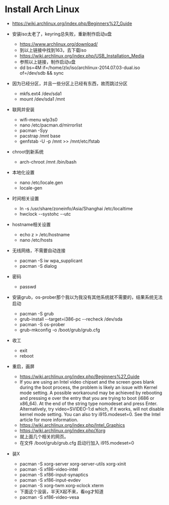 Install Arch Linux
==================

* https://wiki.archlinux.org/index.php/Beginners%27_Guide

* 安装iso太老了，keyring总失败，重新制作启动u盘
  - https://www.archlinux.org/download/
  - 到以上链接中找到163，去下载iso
  - https://wiki.archlinux.org/index.php/USB_Installation_Media
  - 参照以上链接，制作启动u盘
  - dd bs=4M if=/home/zlx/iso/archlinux-2014.07.03-dual.iso of=/dev/sdb && sync

* 因为已经分区，并且一些分区上已经有东西，故而跳过分区
  - mkfs.ext4 /dev/sda1
  - mount /dev/sda1 /mnt

* 联网并安装
  - wifi-menu wlp3s0
  - nano /etc/pacman.d/mirrorlist
  - pacman -Syy
  - pacstrap /mnt base
  - genfstab -U -p /mnt >> /mnt/etc/fstab

* chroot到新系统
  - arch-chroot /mnt /bin/bash

* 本地化设置
  - nano /etc/locale.gen
  - locale-gen

* 时间相关设置
  - ln -s /usr/share/zoneinfo/Asia/Shanghai /etc/localtime
  - hwclock --systohc --utc

* hostname相关设置
  - echo z > /etc/hostname
  - nano /etc/hosts

* 无线网络，不需要自动连接
  - pacman -S iw wpa_supplicant
  - pacman -S dialog

* 密码
  - passwd

* 安装grub，os-prober那个我以为我没有其他系统就不需要的，结果系统无法启动
  - pacman -S grub
  - grub-install --target=i386-pc --recheck /dev/sda
  - pacman -S os-prober
  - grub-mkconfig -o /boot/grub/grub.cfg

* 收工
  - exit
  - reboot

* 重启，画屏
  - https://wiki.archlinux.org/index.php/Beginners%27_Guide
  - If you are using an Intel video chipset and the screen goes blank during the boot process, the problem is likely an issue with Kernel mode setting. A possible workaround may be achieved by rebooting and pressing e over the entry that you are trying to boot (i686 or x86_64). At the end of the string type nomodeset and press Enter. Alternatively, try video=SVIDEO-1:d which, if it works, will not disable kernel mode setting. You can also try i915.modeset=0. See the Intel article for more information. 
  - https://wiki.archlinux.org/index.php/Intel_Graphics
  - https://wiki.archlinux.org/index.php/Xorg
  - 就上面几个相关的网页。
  - 在文件 /boot/grub/grub.cfg 启动行加入 i915.modeset=0

* 装X
  - pacman -S xorg-server xorg-server-utils xorg-xinit
  - pacman -S xf86-video-intel
  - pacman -S xf86-input-synaptics
  - pacman -S xf86-input-evdev
  - pacman -S xorg-twm xorg-xclock xterm
  - 下面这个没装，半天X起不来，看og才知道
  - pacman -S xf86-video-vesa
